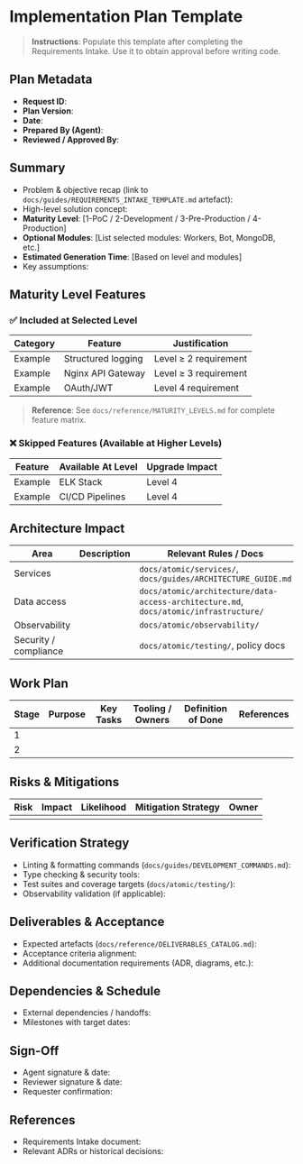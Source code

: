 # Implementation Plan Template

> **Instructions**: Populate this template after completing the Requirements Intake. Use it to obtain approval before writing code.

## Plan Metadata

- **Request ID**:
- **Plan Version**:
- **Date**:
- **Prepared By (Agent)**:
- **Reviewed / Approved By**:

## Summary

- Problem & objective recap (link to `docs/guides/REQUIREMENTS_INTAKE_TEMPLATE.md` artefact):
- High-level solution concept:
- **Maturity Level**: [1-PoC / 2-Development / 3-Pre-Production / 4-Production]
- **Optional Modules**: [List selected modules: Workers, Bot, MongoDB, etc.]
- **Estimated Generation Time**: [Based on level and modules]
- Key assumptions:

## Maturity Level Features

### ✅ Included at Selected Level

| Category | Feature | Justification |
|----------|---------|---------------|
| Example | Structured logging | Level ≥ 2 requirement |
| Example | Nginx API Gateway | Level ≥ 3 requirement |
| Example | OAuth/JWT | Level 4 requirement |

> **Reference**: See `docs/reference/MATURITY_LEVELS.md` for complete feature matrix.

### ❌ Skipped Features (Available at Higher Levels)

| Feature | Available At Level | Upgrade Impact |
|---------|-------------------|----------------|
| Example | ELK Stack | Level 4 | ~1 day to add |
| Example | CI/CD Pipelines | Level 4 | ~2 days to add |

## Architecture Impact

| Area | Description | Relevant Rules / Docs |
|------|-------------|-----------------------|
| Services | | `docs/atomic/services/`, `docs/guides/ARCHITECTURE_GUIDE.md` |
| Data access | | `docs/atomic/architecture/data-access-architecture.md`, `docs/atomic/infrastructure/` |
| Observability | | `docs/atomic/observability/` |
| Security / compliance | | `docs/atomic/testing/`, policy docs |

## Work Plan

| Stage | Purpose | Key Tasks | Tooling / Owners | Definition of Done | References |
|-------|---------|-----------|------------------|--------------------|------------|
| 1 | | | | | |
| 2 | | | | | |

## Risks & Mitigations

| Risk | Impact | Likelihood | Mitigation Strategy | Owner |
|------|--------|------------|---------------------|-------|
|      |        |            |                     |       |

## Verification Strategy

- Linting & formatting commands (`docs/guides/DEVELOPMENT_COMMANDS.md`):
- Type checking & security tools:
- Test suites and coverage targets (`docs/atomic/testing/`):
- Observability validation (if applicable):

## Deliverables & Acceptance

- Expected artefacts (`docs/reference/DELIVERABLES_CATALOG.md`):
- Acceptance criteria alignment:
- Additional documentation requirements (ADR, diagrams, etc.):

## Dependencies & Schedule

- External dependencies / handoffs:
- Milestones with target dates:

## Sign-Off

- Agent signature & date:
- Reviewer signature & date:
- Requester confirmation:

## References

- Requirements Intake document:
- Relevant ADRs or historical decisions:
